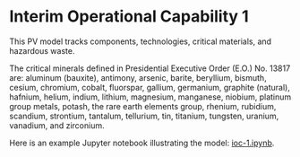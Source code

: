 Interim Operational Capability 1
================================

This PV model tracks components, technologies, critical materials, and hazardous waste.

The critical minerals defined in Presidential Executive Order (E.O.) No. 13817 are: aluminum (bauxite), antimony, arsenic, barite, beryllium, bismuth, cesium, chromium, cobalt, fluorspar, gallium, germanium, graphite (natural), hafnium, helium, indium, lithium, magnesium, manganese, niobium, platinum group metals, potash, the rare earth elements group, rhenium, rubidium, scandium, strontium, tantalum, tellurium, tin, titanium, tungsten, uranium, vanadium, and zirconium.

Here is an example Jupyter notebook illustrating the model: [ioc-1.ipynb](ioc-1.ipynb).
